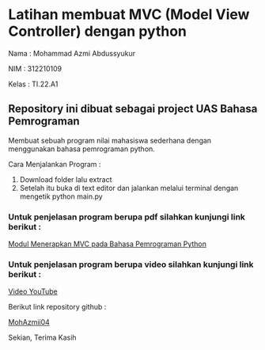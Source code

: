 # Latihan membuat MVC (Model View Controller) dengan python

Nama : Mohammad Azmi Abdussyukur

NIM : 312210109

Kelas : TI.22.A1


## Repository ini dibuat sebagai project UAS Bahasa Pemrograman

Membuat sebuah program nilai mahasiswa sederhana dengan menggunakan bahasa pemrograman python.

Cara Menjalankan Program :

1. Download folder lalu extract
2. Setelah itu buka di text editor dan jalankan melalui terminal dengan mengetik python main.py

### Untuk penjelasan program berupa pdf silahkan kunjungi link berikut :

[Modul Menerapkan MVC pada Bahasa Pemrograman Python](https://drive.google.com/file/d/1znjVuA2qAg45QOBwX1qd-d3ru0VU22VE/view?usp=share_link)

### Untuk penjelasan program berupa video silahkan kunjungi link berikut :
[Video YouTube](https://youtu.be/3bV_fdCsdos)

Berikut link repository github :

[MohAzmii04](https://github.com/MohAzmii04/UAS.git)

Sekian, Terima Kasih

